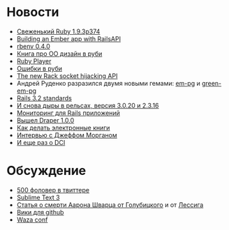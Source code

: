# Новости
* [Свеженький Ruby 1.9.3p374](http://www.ruby-lang.org/en/news/2013/01/17/ruby-1-9-3-p374-is-released/)
* [Building an Ember app with RailsAPI](http://reefpoints.dockyard.com/ember/2013/01/07/building-an-ember-app-with-rails-api-part-1.html)
* [rbenv 0.4.0](https://github.com/sstephenson/rbenv/tree/c56f727#version-history)
* [Книга про OO дизайн в руби](http://www.poodr.info/)
* [Ruby Player](https://github.com/georgi/audite)
* [Ошибки в руби](https://gist.github.com/c8188956cd66c38feb1f)
* [The new Rack socket hijacking API](http://blog.phusion.nl/2013/01/23/the-new-rack-socket-hijacking-api/)
* Андрей Руденко разразился двумя новыми гемами: [em-pg](https://github.com/prepor/em-pg) и [green-em-pg](https://github.com/prepor/green-em-pg)
* [Rails 3.2 standards](https://github.com/hopsoft/rails_standards/tree/rails-3-2)
* [И снова дыры в рельсах, версия 3.0.20 и 2.3.16](http://weblog.rubyonrails.org/2013/1/28/Rails-3-0-20-and-2-3-16-have-been-released/)
* [Мониторинг для Rails приложений](https://instrumentalapp.com/)
* [Вышел Draper 1.0.0](http://blog.steveklabnik.com/posts/2013-01-14-draper-1-0-0-released)
* [Как делать электронные книги](http://patshaughnessy.net/2012/11/27/my-ebook-build-process-and-some-pdf-epub-and-mobi-tips)
* [Интервью с Джеффом Морганом](http://habrahabr.ru/company/JetBrains/blog/162863/)
* [И еще раз о DCI](http://blog.kentarok.org/entry/2013/01/22/091809)

# Обсуждение

* [500 фоловер в твиттере](https://twitter.com/ivanovich_me)
* [Sublime Text 3](http://www.sublimetext.com/3)
* [Статья о смерти Аарона Шварца от Голубицкого](http://old.computerra.ru/sgolub/731112/) и от [Лессига](http://lessig.tumblr.com/post/40347463044/prosecutor-as-bully)
* [Вики для github](https://github.com/github/gollum)
* [Waza conf](https://waza.heroku.com/2013)
